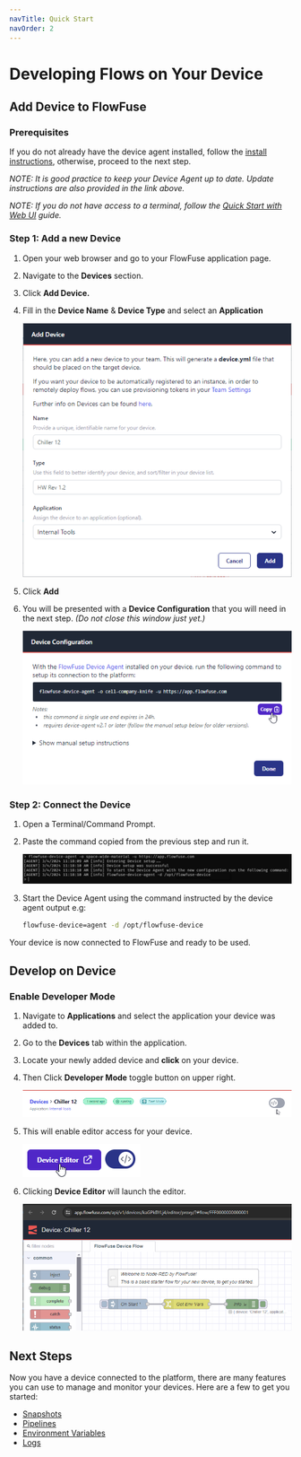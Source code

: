 ```yaml
---
navTitle: Quick Start
navOrder: 2
---
```


# Developing Flows on Your Device

## Add Device to FlowFuse

### Prerequisites

If you do not already have the device agent installed, follow the [install instructions](./install.md), otherwise, proceed to the next step.

_NOTE: It is good practice to keep your Device Agent up to date. Update instructions are also provided in the link above._

_NOTE: If you do not have access to a terminal, follow the [Quick Start with Web UI](./quickstart-web-ui.md) guide._

### Step 1: Add a new Device
1. Open your web browser and go to your FlowFuse application page.
2. Navigate to the **Devices** section.
3. Click **Add Device.**
4. Fill in the **Device Name** & **Device Type** and select an **Application**

    <img src="images/add_device.png" />
5. Click **Add**
6. You will be presented with a **Device Configuration** that you will need in the next step. _(Do not close this window just yet.)_

    <img src="images/config_yml2a.png"/>

### Step 2: Connect the Device
1. Open a Terminal/Command Prompt.
2. Paste the command copied from the previous step and run it.

    <img src="images/device_cli.png" />
3. Start the Device Agent using the command instructed by the device agent output e.g:
   ```bash
   flowfuse-device=agent -d /opt/flowfuse-device
   ```

Your device is now connected to FlowFuse and ready to be used.


## Develop on Device
### Enable Developer Mode
1. Navigate to **Applications** and select the application your device was added to.
2. Go to the **Devices** tab within the application.
3. Locate your newly added device and **click** on your device.
4. Then Click **Developer Mode** toggle button on upper right.

    <img src="images/developer.png" />

5. This will enable editor access for your device.

    <img src="images/editorEnabled.png"/>

6. Clicking **Device Editor** will launch the editor.

    <img src="images/nr_editor.png" />


## Next Steps

Now you have a device connected to the platform, there are many features you can use to manage and monitor your devices.
Here are a few to get you started:

* [Snapshots](../user/snapshots.md)
* [Pipelines](../user/devops-pipelines.md)
* [Environment Variables](../user/envvar.md)
* [Logs](../user/logs.md)